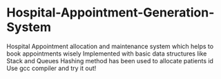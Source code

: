 # Hospital-Appointment-Generation-System
Hospital Appointment allocation and maintenance system which helps to book appointments wisely
Implemented with basic data structures like Stack and Queues
Hashing method has been used to allocate patients id
Use gcc compiler and try it out!
